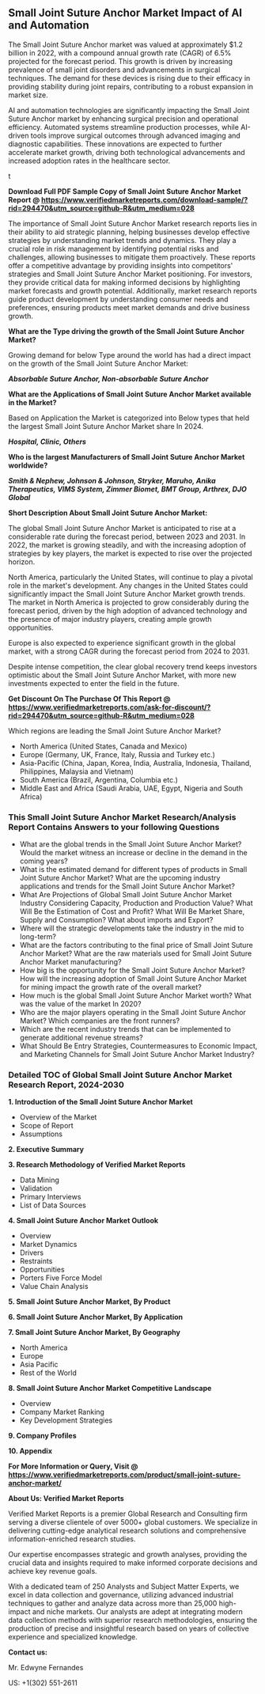 <h2>Small Joint Suture Anchor Market Impact of AI and Automation</h2><p>The Small Joint Suture Anchor market was valued at approximately $1.2 billion in 2022, with a compound annual growth rate (CAGR) of 6.5% projected for the forecast period. This growth is driven by increasing prevalence of small joint disorders and advancements in surgical techniques. The demand for these devices is rising due to their efficacy in providing stability during joint repairs, contributing to a robust expansion in market size.</p><p>AI and automation technologies are significantly impacting the Small Joint Suture Anchor market by enhancing surgical precision and operational efficiency. Automated systems streamline production processes, while AI-driven tools improve surgical outcomes through advanced imaging and diagnostic capabilities. These innovations are expected to further accelerate market growth, driving both technological advancements and increased adoption rates in the healthcare sector.</p>t</p><p id="" class=""><strong>Download Full PDF Sample Copy of Small Joint Suture Anchor Market Report @ <a href="https://www.verifiedmarketreports.com/download-sample/?rid=294470&utm_source=github-R&utm_medium=028" target="_blank">https://www.verifiedmarketreports.com/download-sample/?rid=294470&utm_source=github-R&utm_medium=028</a></strong></p><p>The importance of&nbsp;Small Joint Suture Anchor Market research reports lies in their ability to aid strategic planning, helping businesses develop effective strategies by understanding market trends and dynamics. They play a crucial role in risk management by identifying potential risks and challenges, allowing businesses to mitigate them proactively. These reports offer a competitive advantage by providing insights into competitors' strategies and Small Joint Suture Anchor Market positioning. For investors, they provide critical data for making informed decisions by highlighting market forecasts and growth potential. Additionally, market research reports guide product development by understanding consumer needs and preferences, ensuring products meet market demands and drive business growth.</p><p><strong>What are the&nbsp;Type driving the growth of the Small Joint Suture Anchor Market?</strong></p><p id="" class="">Growing demand for below Type around the world has had a direct impact on the growth of the Small Joint Suture Anchor Market:</p><em><strong>Absorbable Suture Anchor, Non-absorbable Suture Anchor</strong></em></p><strong>What are the&nbsp;Applications&nbsp;of Small Joint Suture Anchor Market available in the Market?</strong></p><p id="" class="">Based on Application the Market is categorized into Below types that held the largest Small Joint Suture Anchor Market share In 2024.</p><em><strong>Hospital, Clinic, Others</strong></em></p><strong>Who is the largest Manufacturers of Small Joint Suture Anchor Market worldwide?</strong></p><p><em><strong>Smith & Nephew, Johnson & Johnson, Stryker, Maruho, Anika Therapeutics, VIMS System, Zimmer Biomet, BMT Group, Arthrex, DJO Global</strong></em></p><p id="" class=""><strong>Short Description About Small Joint Suture Anchor Market:</strong></p><p>The global Small Joint Suture Anchor Market is anticipated to rise at a considerable rate during the forecast period, between 2023 and 2031. In 2022, the market is growing steadily, and with the increasing adoption of strategies by key players, the market is expected to rise over the projected horizon.</p><p>North America, particularly the United States, will continue to play a pivotal role in the market's development. Any changes in the United States could significantly impact the Small Joint Suture Anchor Market growth trends. The market in North America is projected to grow considerably during the forecast period, driven by the high adoption of advanced technology and the presence of major industry players, creating ample growth opportunities.</p><p>Europe is also expected to experience significant growth in the global market, with a strong CAGR during the forecast period from 2024 to 2031.</p><p>Despite intense competition, the clear global recovery trend keeps investors optimistic about the Small Joint Suture Anchor Market, with more new investments expected to enter the field in the future.</p><p id="" class=""><strong>Get Discount On The Purchase Of This Report @ <a href="https://www.verifiedmarketreports.com/ask-for-discount/?rid=294470&utm_source=github-R&utm_medium=028" target="_blank">https://www.verifiedmarketreports.com/ask-for-discount/?rid=294470&utm_source=github-R&utm_medium=028</a></strong></p>Which regions are leading the Small Joint Suture Anchor Market?</p><ul><li>North America (United States, Canada and Mexico)</li><li>Europe (Germany, UK, France, Italy, Russia and Turkey etc.)</li><li>Asia-Pacific (China, Japan, Korea, India, Australia, Indonesia, Thailand, Philippines, Malaysia and Vietnam)</li><li>South America (Brazil, Argentina, Columbia etc.)</li><li>Middle East and Africa (Saudi Arabia, UAE, Egypt, Nigeria and South Africa)</li></ul><h3 id="" class="">This Small Joint Suture Anchor Market Research/Analysis Report Contains Answers to your following Questions</h3><ul><li>What are the global trends in the Small Joint Suture Anchor Market? Would the market witness an increase or decline in the demand in the coming years?</li><li>What is the estimated demand for different types of products in Small Joint Suture Anchor Market? What are the upcoming industry applications and trends for the Small Joint Suture Anchor Market?</li><li>What Are Projections of Global Small Joint Suture Anchor Market Industry Considering Capacity, Production and Production Value? What Will Be the Estimation of Cost and Profit? What Will Be Market Share, Supply and Consumption? What about imports and Export?</li><li>Where will the strategic developments take the industry in the mid to long-term?</li><li>What are the factors contributing to the final price of Small Joint Suture Anchor Market? What are the raw materials used for Small Joint Suture Anchor Market manufacturing?</li><li>How big is the opportunity for the Small Joint Suture Anchor Market? How will the increasing adoption of Small Joint Suture Anchor Market for mining impact the growth rate of the overall market?</li><li>How much is the global Small Joint Suture Anchor Market worth? What was the value of the market In 2020?</li><li>Who are the major players operating in the Small Joint Suture Anchor Market? Which companies are the front runners?</li><li>Which are the recent industry trends that can be implemented to generate additional revenue streams?</li><li>What Should Be Entry Strategies, Countermeasures to Economic Impact, and Marketing Channels for Small Joint Suture Anchor Market Industry?</li></ul><h3 id="" class="">Detailed TOC of Global Small Joint Suture Anchor Market Research Report, 2024-2030</h3><p id="" class=""><strong>1. Introduction of the Small Joint Suture Anchor Market</strong></p><ul><li>Overview of the Market</li><li>Scope of Report</li><li>Assumptions</li></ul><p id="" class=""><strong>2. Executive Summary</strong></p><p id="" class=""><strong>3. Research Methodology of Verified Market Reports</strong></p><ul><li>Data Mining</li><li>Validation</li><li>Primary Interviews</li><li>List of Data Sources</li></ul><p id="" class=""><strong>4. Small Joint Suture Anchor Market Outlook</strong></p><ul><li>Overview</li><li>Market Dynamics</li><li>Drivers</li><li>Restraints</li><li>Opportunities</li><li>Porters Five Force Model</li><li>Value Chain Analysis</li></ul><p id="" class=""><strong>5. Small Joint Suture Anchor Market, By Product</strong></p><p id="" class=""><strong>6. Small Joint Suture Anchor Market, By Application</strong></p><p id="" class=""><strong>7. Small Joint Suture Anchor Market, By Geography</strong></p><ul><li>North America</li><li>Europe</li><li>Asia Pacific</li><li>Rest of the World</li></ul><p id="" class=""><strong>8. Small Joint Suture Anchor Market Competitive Landscape</strong></p><ul><li>Overview</li><li>Company Market Ranking</li><li>Key Development Strategies</li></ul><p id="" class=""><strong>9. Company Profiles</strong></p><p id="" class=""><strong>10. Appendix</strong></p><p id="" class=""><strong>For More Information or Query, Visit @ <a href="https://www.verifiedmarketreports.com/product/small-joint-suture-anchor-market/" target="_blank">https://www.verifiedmarketreports.com/product/small-joint-suture-anchor-market/</a></strong></p><p id="" class=""><strong>About Us: Verified Market Reports</strong></p><p id="" class="">Verified Market Reports is a premier Global Research and Consulting firm serving a diverse clientele of over 5000+ global customers. We specialize in delivering cutting-edge analytical research solutions and comprehensive information-enriched research studies.</p><p id="" class="">Our expertise encompasses strategic and growth analyses, providing the crucial data and insights required to make informed corporate decisions and achieve key revenue goals.</p><p id="" class="">With a dedicated team of 250 Analysts and Subject Matter Experts, we excel in data collection and governance, utilizing advanced industrial techniques to gather and analyze data across more than 25,000 high-impact and niche markets. Our analysts are adept at integrating modern data collection methods with superior research methodologies, ensuring the production of precise and insightful research based on years of collective experience and specialized knowledge.</p><p id="" class=""><strong>Contact us:</strong></p><p id="" class="">Mr. Edwyne Fernandes</p><p id="" class="">US: +1(302) 551-2611</p>